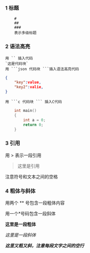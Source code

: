 ### 1 标题
        #
        ##
        ### 
        表示多级标题
### 2  语法高亮
    用 `` 插入代码
    `这是代码块`
    用 ```json 代码块 ```插入语法高亮代码
```json
{
    "key":value,
    "key2":valie,
}
```
    用 ```c 代码块 ``` 插入C代码
```c
    int main()
    {
        int a = 0;
        return 0;
    }
```
### 3 引用
用 > 表示一段引用
> 这里是引用

注意符号和文本之间的空格

### 4 粗体与斜体
用两个 ** 号包含一段粗体内容

用一个*号码包含一段斜体

**这里是一段粗体**

*这里是一段斜体*

***这里又粗又斜，注意每段文字之间的空行***
